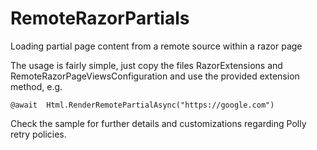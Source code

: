# RemoteRazorPartials
Loading partial page content from a remote source within a razor page

The usage is fairly simple, just copy the files RazorExtensions and RemoteRazorPageViewsConfiguration and use the provided extension method, e.g.

```
@await  Html.RenderRemotePartialAsync("https://google.com")
```

Check the sample for further details and customizations regarding Polly retry policies.
